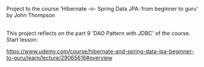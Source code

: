 Project to the course 'Hibernate -n- Spring Data JPA: from beginner to guru'
by John Thompson

<br>
This project reflects on the part 9 'DAO Pattern with JDBC' of the course.
<br>
Start lesson:

https://www.udemy.com/course/hibernate-and-spring-data-jpa-beginner-to-guru/learn/lecture/29065616#overview